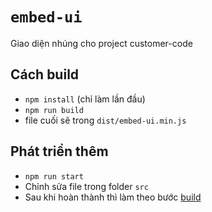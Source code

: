# `embed-ui`
Giao diện nhúng cho project customer-code

## Cách build 
- `npm install` (chỉ làm lần đầu)
- `npm run build`
- file cuối sẽ trong `dist/embed-ui.min.js`

## Phát triển thêm
- `npm run start`
- Chỉnh sửa file trong folder `src`
- Sau khi hoàn thành thì làm theo bước [build](#cach-build) 
